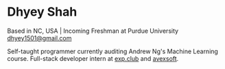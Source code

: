 # Dhyey Shah

Based in NC, USA | Incoming Freshman at Purdue University  
dhyey1501@gmail.com

Self-taught programmer currently auditing Andrew Ng's Machine Learning course. Full-stack developer intern at <a href="https://exp.club" target="_blank">exp.club</a> and <a href="https://avexsoft.com" target="_blank">avexsoft</a>.
